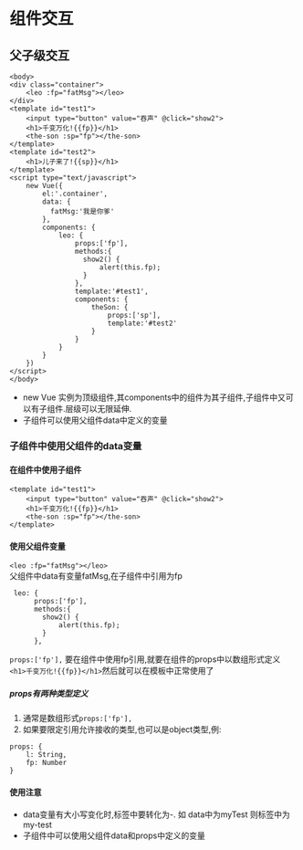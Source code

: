 # 组件交互
## 父子级交互
```
<body>
<div class="container">
    <leo :fp="fatMsg"></leo>
</div>
<template id="test1">
    <input type="button" value="吞声" @click="show2">
    <h1>千变万化!{{fp}}</h1>
    <the-son :sp="fp"></the-son>
</template>
<template id="test2">
    <h1>儿子来了!{{sp}}</h1>
</template>
<script type="text/javascript">
    new Vue({
        el:'.container',
        data: {
          fatMsg:'我是你爹'
        },
        components: {
            leo: {
                props:['fp'],
                methods:{
                  show2() {
                      alert(this.fp);
                  }
                },
                template:'#test1',
                components: {
                    theSon: {
                        props:['sp'],
                        template:'#test2'
                    }
                }
            }
        }
    })
</script>
</body>
```
* new Vue 实例为顶级组件,其components中的组件为其子组件,子组件中又可以有子组件.层级可以无限延伸.
* 子组件可以使用父组件data中定义的变量
### 子组件中使用父组件的data变量
#### 在组件中使用子组件
```
<template id="test1">
    <input type="button" value="吞声" @click="show2">
    <h1>千变万化!{{fp}}</h1>
    <the-son :sp="fp"></the-son>
</template>
```
#### 使用父组件变量
``<leo :fp="fatMsg"></leo>``  
父组件中data有变量fatMsg,在子组件中引用为fp  
```
 leo: {
      props:['fp'],
      methods:{
        show2() {
            alert(this.fp);
        }
      },
```
``props:['fp'],`` 要在组件中使用fp引用,就要在组件的props中以数组形式定义  
``<h1>千变万化!{{fp}}</h1>``然后就可以在模板中正常使用了
##### props有两种类型定义
1. 通常是数组形式``props:['fp'],``
2. 如果要限定引用允许接收的类型,也可以是object类型,例:  
```
props: {
    l: String,
    fp: Number
}
```
#### 使用注意
* data变量有大小写变化时,标签中要转化为-. 如 data中为myTest 则标签中为 my-test
* 子组件中可以使用父组件data和props中定义的变量
